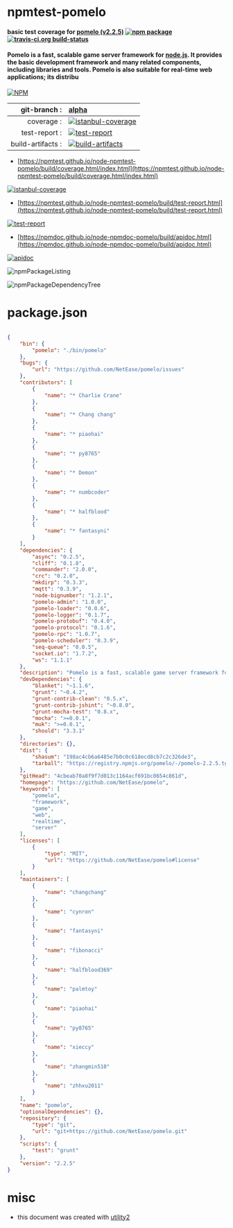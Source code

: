 # npmtest-pomelo

#### basic test coverage for  [pomelo (v2.2.5)](https://github.com/NetEase/pomelo)  [![npm package](https://img.shields.io/npm/v/npmtest-pomelo.svg?style=flat-square)](https://www.npmjs.org/package/npmtest-pomelo) [![travis-ci.org build-status](https://api.travis-ci.org/npmtest/node-npmtest-pomelo.svg)](https://travis-ci.org/npmtest/node-npmtest-pomelo)

#### Pomelo is a fast, scalable game server framework for [node.js](http://nodejs.org). It provides the basic development framework and many related components, including libraries and tools. Pomelo is also suitable for real-time web applications; its distribu

[![NPM](https://nodei.co/npm/pomelo.png?downloads=true&downloadRank=true&stars=true)](https://www.npmjs.com/package/pomelo)

| git-branch : | [alpha](https://github.com/npmtest/node-npmtest-pomelo/tree/alpha)|
|--:|:--|
| coverage : | [![istanbul-coverage](https://npmtest.github.io/node-npmtest-pomelo/build/coverage.badge.svg)](https://npmtest.github.io/node-npmtest-pomelo/build/coverage.html/index.html)|
| test-report : | [![test-report](https://npmtest.github.io/node-npmtest-pomelo/build/test-report.badge.svg)](https://npmtest.github.io/node-npmtest-pomelo/build/test-report.html)|
| build-artifacts : | [![build-artifacts](https://npmtest.github.io/node-npmtest-pomelo/glyphicons_144_folder_open.png)](https://github.com/npmtest/node-npmtest-pomelo/tree/gh-pages/build)|

- [https://npmtest.github.io/node-npmtest-pomelo/build/coverage.html/index.html](https://npmtest.github.io/node-npmtest-pomelo/build/coverage.html/index.html)

[![istanbul-coverage](https://npmtest.github.io/node-npmtest-pomelo/build/screenCapture.buildCi.browser.%252Ftmp%252Fbuild%252Fcoverage.lib.html.png)](https://npmtest.github.io/node-npmtest-pomelo/build/coverage.html/index.html)

- [https://npmtest.github.io/node-npmtest-pomelo/build/test-report.html](https://npmtest.github.io/node-npmtest-pomelo/build/test-report.html)

[![test-report](https://npmtest.github.io/node-npmtest-pomelo/build/screenCapture.buildCi.browser.%252Ftmp%252Fbuild%252Ftest-report.html.png)](https://npmtest.github.io/node-npmtest-pomelo/build/test-report.html)

- [https://npmdoc.github.io/node-npmdoc-pomelo/build/apidoc.html](https://npmdoc.github.io/node-npmdoc-pomelo/build/apidoc.html)

[![apidoc](https://npmdoc.github.io/node-npmdoc-pomelo/build/screenCapture.buildCi.browser.%252Ftmp%252Fbuild%252Fapidoc.html.png)](https://npmdoc.github.io/node-npmdoc-pomelo/build/apidoc.html)

![npmPackageListing](https://npmtest.github.io/node-npmtest-pomelo/build/screenCapture.npmPackageListing.svg)

![npmPackageDependencyTree](https://npmtest.github.io/node-npmtest-pomelo/build/screenCapture.npmPackageDependencyTree.svg)



# package.json

```json

{
    "bin": {
        "pomelo": "./bin/pomelo"
    },
    "bugs": {
        "url": "https://github.com/NetEase/pomelo/issues"
    },
    "contributors": [
        {
            "name": "* Charlie Crane"
        },
        {
            "name": "* Chang chang"
        },
        {
            "name": "* piaohai"
        },
        {
            "name": "* py8765"
        },
        {
            "name": "* Demon"
        },
        {
            "name": "* numbcoder"
        },
        {
            "name": "* halfblood"
        },
        {
            "name": "* fantasyni"
        }
    ],
    "dependencies": {
        "async": "0.2.5",
        "cliff": "0.1.8",
        "commander": "2.0.0",
        "crc": "0.2.0",
        "mkdirp": "0.3.3",
        "mqtt": "0.3.9",
        "node-bignumber": "1.2.1",
        "pomelo-admin": "1.0.0",
        "pomelo-loader": "0.0.6",
        "pomelo-logger": "0.1.7",
        "pomelo-protobuf": "0.4.0",
        "pomelo-protocol": "0.1.6",
        "pomelo-rpc": "1.0.7",
        "pomelo-scheduler": "0.3.9",
        "seq-queue": "0.0.5",
        "socket.io": "1.7.2",
        "ws": "1.1.1"
    },
    "description": "Pomelo is a fast, scalable game server framework for [node.js](http://nodejs.org). It provides the basic development framework and many related components, including libraries and tools. Pomelo is also suitable for real-time web applications; its distribu",
    "devDependencies": {
        "blanket": "~1.1.6",
        "grunt": "~0.4.2",
        "grunt-contrib-clean": "0.5.x",
        "grunt-contrib-jshint": "~0.8.0",
        "grunt-mocha-test": "0.8.x",
        "mocha": ">=0.0.1",
        "muk": ">=0.0.1",
        "should": "3.3.1"
    },
    "directories": {},
    "dist": {
        "shasum": "198ac4cb6a6485e7b0c0c618ecd8cb7c2c326de3",
        "tarball": "https://registry.npmjs.org/pomelo/-/pomelo-2.2.5.tgz"
    },
    "gitHead": "4cbeab70a8f9f7d013c1164acf691bc0654c861d",
    "homepage": "https://github.com/NetEase/pomelo",
    "keywords": [
        "pomelo",
        "framework",
        "game",
        "web",
        "realtime",
        "server"
    ],
    "licenses": [
        {
            "type": "MIT",
            "url": "https://github.com/NetEase/pomelo#license"
        }
    ],
    "maintainers": [
        {
            "name": "changchang"
        },
        {
            "name": "cynron"
        },
        {
            "name": "fantasyni"
        },
        {
            "name": "fibonacci"
        },
        {
            "name": "halfblood369"
        },
        {
            "name": "palmtoy"
        },
        {
            "name": "piaohai"
        },
        {
            "name": "py8765"
        },
        {
            "name": "xieccy"
        },
        {
            "name": "zhangmin510"
        },
        {
            "name": "zhhxu2011"
        }
    ],
    "name": "pomelo",
    "optionalDependencies": {},
    "repository": {
        "type": "git",
        "url": "git+https://github.com/NetEase/pomelo.git"
    },
    "scripts": {
        "test": "grunt"
    },
    "version": "2.2.5"
}
```



# misc
- this document was created with [utility2](https://github.com/kaizhu256/node-utility2)
